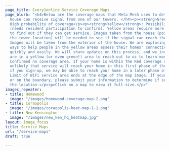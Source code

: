 ```yaml
---
page_title: Every1online Service Coverage Maps
page_blurb: "<h4>Below are the coverage maps that Meta Mesh uses to determine if a
  house can receive signal from one of our towers. </h4><p><strong>Green</strong>:
  High probability of coverage</p><p><strong>Yellow</strong>: Possibility of coverage
  (needs resident participation to confirm). Yellow areas require more information
  to find out if they can get service. Images taken from the house (pointed toward
  the tower location) will be needed to see if the signal can reach the location.
  Images will be taken from the exterior of the house. We are exploring the most efficient
  ways to help people in the yellow areas assess their homes' connectivity potential
  quickly and easily. We will share updates on this process, and we invite those who
  are in a yellow (or even green!) area to reach out to us to learn more.</p><p><strong>Red</strong>:
  Confirmed no coverage area. If your home is within the Red coverage area, it is
  unlikely that service will reach your home in this first phase of the project. But,
  if you sign-up, we may be able to reach your home in a later phase of the program.</p><p><strong>Boundary</strong>:
  Limit of WiFi service area ends at the edge of the map image. If your home is near
  or on the boundary, please submit your information to determine if service reaches
  the location.</p><p>Click on a map to view it full-size.</p>"
images_repeater:
- title: Homewood
  image: "/images/homewood-coverage-map-2.png"
- title: Coraopolis
  image: "/images/coraopolis-heat-map-1-1.png"
- title: New Kensington
  image: "/images/new_ken_hq_heatmap.jpg"
layout: image_focus
title: Service Maps
url: "/service-maps"
draft: true

---
```

